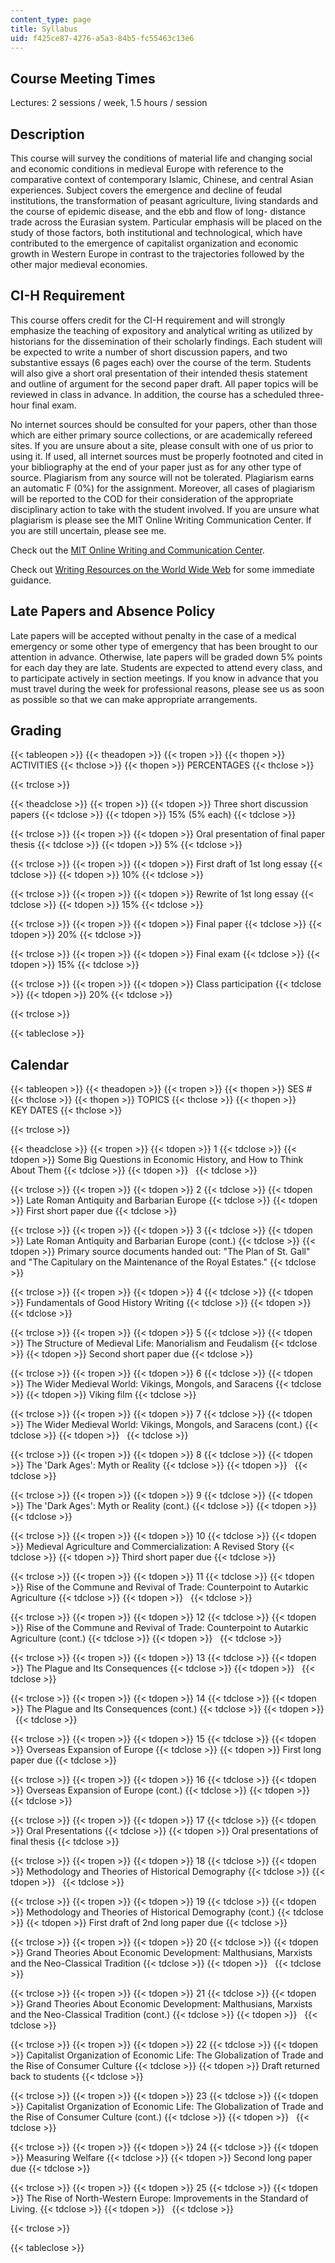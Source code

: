 ```yaml
---
content_type: page
title: Syllabus
uid: f425ce87-4276-a5a3-84b5-fc55463c13e6
---
```


Course Meeting Times
--------------------

Lectures: 2 sessions / week, 1.5 hours / session

Description
-----------

This course will survey the conditions of material life and changing social and economic conditions in medieval Europe with reference to the comparative context of contemporary Islamic, Chinese, and central Asian experiences. Subject covers the emergence and decline of feudal institutions, the transformation of peasant agriculture, living standards and the course of epidemic disease, and the ebb and flow of long- distance trade across the Eurasian system. Particular emphasis will be placed on the study of those factors, both institutional and technological, which have contributed to the emergence of capitalist organization and economic growth in Western Europe in contrast to the trajectories followed by the other major medieval economies.

CI-H Requirement
----------------

This course offers credit for the CI-H requirement and will strongly emphasize the teaching of expository and analytical writing as utilized by historians for the dissemination of their scholarly findings. Each student will be expected to write a number of short discussion papers, and two substantive essays (6 pages each) over the course of the term. Students will also give a short oral presentation of their intended thesis statement and outline of argument for the second paper draft. All paper topics will be reviewed in class in advance. In addition, the course has a scheduled three-hour final exam.

No internet sources should be consulted for your papers, other than those which are either primary source collections, or are academically refereed sites. If you are unsure about a site, please consult with one of us prior to using it. If used, all internet sources must be properly footnoted and cited in your bibliography at the end of your paper just as for any other type of source. Plagiarism from any source will not be tolerated. Plagiarism earns an automatic F (0%) for the assignment. Moreover, all cases of plagiarism will be reported to the COD for their consideration of the appropriate disciplinary action to take with the student involved. If you are unsure what plagiarism is please see the MIT Online Writing Communication Center. If you are still uncertain, please see me.

Check out the [MIT Online Writing and Communication Center](http://cmsw.mit.edu/writing-and-communication-center/).

Check out [Writing Resources on the World Wide Web](http://web.mit.edu/uaa/www/writing/links/) for some immediate guidance.

Late Papers and Absence Policy
------------------------------

Late papers will be accepted without penalty in the case of a medical emergency or some other type of emergency that has been brought to our attention in advance. Otherwise, late papers will be graded down 5% points for each day they are late. Students are expected to attend every class, and to participate actively in section meetings. If you know in advance that you must travel during the week for professional reasons, please see us as soon as possible so that we can make appropriate arrangements.

Grading
-------

{{< tableopen >}}
{{< theadopen >}}
{{< tropen >}}
{{< thopen >}}
ACTIVITIES
{{< thclose >}}
{{< thopen >}}
PERCENTAGES
{{< thclose >}}

{{< trclose >}}

{{< theadclose >}}
{{< tropen >}}
{{< tdopen >}}
Three short discussion papers
{{< tdclose >}}
{{< tdopen >}}
15% (5% each)
{{< tdclose >}}

{{< trclose >}}
{{< tropen >}}
{{< tdopen >}}
Oral presentation of final paper thesis
{{< tdclose >}}
{{< tdopen >}}
5%
{{< tdclose >}}

{{< trclose >}}
{{< tropen >}}
{{< tdopen >}}
First draft of 1st long essay
{{< tdclose >}}
{{< tdopen >}}
10%
{{< tdclose >}}

{{< trclose >}}
{{< tropen >}}
{{< tdopen >}}
Rewrite of 1st long essay
{{< tdclose >}}
{{< tdopen >}}
15%
{{< tdclose >}}

{{< trclose >}}
{{< tropen >}}
{{< tdopen >}}
Final paper
{{< tdclose >}}
{{< tdopen >}}
20%
{{< tdclose >}}

{{< trclose >}}
{{< tropen >}}
{{< tdopen >}}
Final exam
{{< tdclose >}}
{{< tdopen >}}
15%
{{< tdclose >}}

{{< trclose >}}
{{< tropen >}}
{{< tdopen >}}
Class participation
{{< tdclose >}}
{{< tdopen >}}
20%
{{< tdclose >}}

{{< trclose >}}

{{< tableclose >}}

Calendar
--------

{{< tableopen >}}
{{< theadopen >}}
{{< tropen >}}
{{< thopen >}}
SES #
{{< thclose >}}
{{< thopen >}}
TOPICS
{{< thclose >}}
{{< thopen >}}
KEY DATES
{{< thclose >}}

{{< trclose >}}

{{< theadclose >}}
{{< tropen >}}
{{< tdopen >}}
1
{{< tdclose >}}
{{< tdopen >}}
Some Big Questions in Economic History, and How to Think About Them
{{< tdclose >}}
{{< tdopen >}}
 
{{< tdclose >}}

{{< trclose >}}
{{< tropen >}}
{{< tdopen >}}
2
{{< tdclose >}}
{{< tdopen >}}
Late Roman Antiquity and Barbarian Europe
{{< tdclose >}}
{{< tdopen >}}
First short paper due
{{< tdclose >}}

{{< trclose >}}
{{< tropen >}}
{{< tdopen >}}
3
{{< tdclose >}}
{{< tdopen >}}
Late Roman Antiquity and Barbarian Europe (cont.)
{{< tdclose >}}
{{< tdopen >}}
Primary source documents handed out: "The Plan of St. Gall" and "The Capitulary on the Maintenance of the Royal Estates."
{{< tdclose >}}

{{< trclose >}}
{{< tropen >}}
{{< tdopen >}}
4
{{< tdclose >}}
{{< tdopen >}}
Fundamentals of Good History Writing
{{< tdclose >}}
{{< tdopen >}}
 
{{< tdclose >}}

{{< trclose >}}
{{< tropen >}}
{{< tdopen >}}
5
{{< tdclose >}}
{{< tdopen >}}
The Structure of Medieval Life: Manorialism and Feudalism
{{< tdclose >}}
{{< tdopen >}}
Second short paper due
{{< tdclose >}}

{{< trclose >}}
{{< tropen >}}
{{< tdopen >}}
6
{{< tdclose >}}
{{< tdopen >}}
The Wider Medieval World: Vikings, Mongols, and Saracens
{{< tdclose >}}
{{< tdopen >}}
Viking film
{{< tdclose >}}

{{< trclose >}}
{{< tropen >}}
{{< tdopen >}}
7
{{< tdclose >}}
{{< tdopen >}}
The Wider Medieval World: Vikings, Mongols, and Saracens (cont.)
{{< tdclose >}}
{{< tdopen >}}
 
{{< tdclose >}}

{{< trclose >}}
{{< tropen >}}
{{< tdopen >}}
8
{{< tdclose >}}
{{< tdopen >}}
The 'Dark Ages': Myth or Reality
{{< tdclose >}}
{{< tdopen >}}
 
{{< tdclose >}}

{{< trclose >}}
{{< tropen >}}
{{< tdopen >}}
9
{{< tdclose >}}
{{< tdopen >}}
The 'Dark Ages': Myth or Reality (cont.)
{{< tdclose >}}
{{< tdopen >}}
 
{{< tdclose >}}

{{< trclose >}}
{{< tropen >}}
{{< tdopen >}}
10
{{< tdclose >}}
{{< tdopen >}}
Medieval Agriculture and Commercialization: A Revised Story
{{< tdclose >}}
{{< tdopen >}}
Third short paper due
{{< tdclose >}}

{{< trclose >}}
{{< tropen >}}
{{< tdopen >}}
11
{{< tdclose >}}
{{< tdopen >}}
Rise of the Commune and Revival of Trade: Counterpoint to Autarkic Agriculture
{{< tdclose >}}
{{< tdopen >}}
 
{{< tdclose >}}

{{< trclose >}}
{{< tropen >}}
{{< tdopen >}}
12
{{< tdclose >}}
{{< tdopen >}}
Rise of the Commune and Revival of Trade: Counterpoint to Autarkic Agriculture (cont.)
{{< tdclose >}}
{{< tdopen >}}
 
{{< tdclose >}}

{{< trclose >}}
{{< tropen >}}
{{< tdopen >}}
13
{{< tdclose >}}
{{< tdopen >}}
The Plague and Its Consequences
{{< tdclose >}}
{{< tdopen >}}
 
{{< tdclose >}}

{{< trclose >}}
{{< tropen >}}
{{< tdopen >}}
14
{{< tdclose >}}
{{< tdopen >}}
The Plague and Its Consequences (cont.)
{{< tdclose >}}
{{< tdopen >}}
 
{{< tdclose >}}

{{< trclose >}}
{{< tropen >}}
{{< tdopen >}}
15
{{< tdclose >}}
{{< tdopen >}}
Overseas Expansion of Europe
{{< tdclose >}}
{{< tdopen >}}
First long paper due
{{< tdclose >}}

{{< trclose >}}
{{< tropen >}}
{{< tdopen >}}
16
{{< tdclose >}}
{{< tdopen >}}
Overseas Expansion of Europe (cont.)
{{< tdclose >}}
{{< tdopen >}}
 
{{< tdclose >}}

{{< trclose >}}
{{< tropen >}}
{{< tdopen >}}
17
{{< tdclose >}}
{{< tdopen >}}
Oral Presentations
{{< tdclose >}}
{{< tdopen >}}
Oral presentations of final thesis
{{< tdclose >}}

{{< trclose >}}
{{< tropen >}}
{{< tdopen >}}
18
{{< tdclose >}}
{{< tdopen >}}
Methodology and Theories of Historical Demography
{{< tdclose >}}
{{< tdopen >}}
 
{{< tdclose >}}

{{< trclose >}}
{{< tropen >}}
{{< tdopen >}}
19
{{< tdclose >}}
{{< tdopen >}}
Methodology and Theories of Historical Demography (cont.)
{{< tdclose >}}
{{< tdopen >}}
First draft of 2nd long paper due
{{< tdclose >}}

{{< trclose >}}
{{< tropen >}}
{{< tdopen >}}
20
{{< tdclose >}}
{{< tdopen >}}
Grand Theories About Economic Development: Malthusians, Marxists and the Neo-Classical Tradition
{{< tdclose >}}
{{< tdopen >}}
 
{{< tdclose >}}

{{< trclose >}}
{{< tropen >}}
{{< tdopen >}}
21
{{< tdclose >}}
{{< tdopen >}}
Grand Theories About Economic Development: Malthusians, Marxists and the Neo-Classical Tradition (cont.)
{{< tdclose >}}
{{< tdopen >}}
 
{{< tdclose >}}

{{< trclose >}}
{{< tropen >}}
{{< tdopen >}}
22
{{< tdclose >}}
{{< tdopen >}}
Capitalist Organization of Economic Life: The Globalization of Trade and the Rise of Consumer Culture
{{< tdclose >}}
{{< tdopen >}}
Draft returned back to students
{{< tdclose >}}

{{< trclose >}}
{{< tropen >}}
{{< tdopen >}}
23
{{< tdclose >}}
{{< tdopen >}}
Capitalist Organization of Economic Life: The Globalization of Trade and the Rise of Consumer Culture (cont.)
{{< tdclose >}}
{{< tdopen >}}
 
{{< tdclose >}}

{{< trclose >}}
{{< tropen >}}
{{< tdopen >}}
24
{{< tdclose >}}
{{< tdopen >}}
Measuring Welfare
{{< tdclose >}}
{{< tdopen >}}
Second long paper due
{{< tdclose >}}

{{< trclose >}}
{{< tropen >}}
{{< tdopen >}}
25
{{< tdclose >}}
{{< tdopen >}}
The Rise of North-Western Europe: Improvements in the Standard of Living.
{{< tdclose >}}
{{< tdopen >}}
 
{{< tdclose >}}

{{< trclose >}}

{{< tableclose >}}